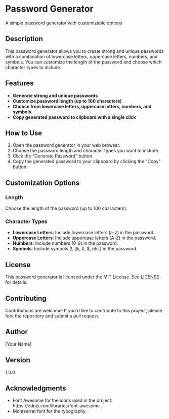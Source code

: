 <h1 id="password-generator">Password Generator</h1> <p>A simple password generator with customizable options</p> <h2 id="description">Description</h2> <p>This password generator allows you to create strong and unique passwords with a combination of lowercase letters, uppercase letters, numbers, and symbols. You can customize the length of the password and choose which character types to include.</p> <h2 id="features">Features</h2> <ul> <li><strong>Generate strong and unique passwords</strong></li> <li><strong>Customize password length (up to 100 characters)</strong></li> <li><strong>Choose from lowercase letters, uppercase letters, numbers, and symbols</strong></li> <li><strong>Copy generated password to clipboard with a single click</strong></li> </ul> <h2 id="how-to-use">How to Use</h2> <ol> <li>Open the password generator in your web browser.</li> <li>Choose the password length and character types you want to include.</li> <li>Click the "Generate Password" button.</li> <li>Copy the generated password to your clipboard by clicking the "Copy" button.</li> </ol> <h2 id="customization-options">Customization Options</h2> <h3 id="length">Length</h3> <p>Choose the length of the password (up to 100 characters).</p> <h3 id="character-types">Character Types</h3> <ul> <li><strong>Lowercase Letters</strong>: Include lowercase letters (a-z) in the password.</li> <li><strong>Uppercase Letters</strong>: Include uppercase letters (A-Z) in the password.</li> <li><strong>Numbers</strong>: Include numbers (0-9) in the password.</li> <li><strong>Symbols</strong>: Include symbols (!, @, #, $, etc.) in the password.</li> </ul> <h2 id="license">License</h2> <p>This password generator is licensed under the MIT License. See <a href="LICENSE">LICENSE</a> for details.</p> <h2 id="contributing">Contributing</h2> <p>Contributions are welcome! If you'd like to contribute to this project, please fork the repository and submit a pull request.</p> <h2 id="author">Author</h2> <p>[Your Name]</p> <h2 id="version">Version</h2> <p>1.0.0</p> <h2 id="acknowledgments">Acknowledgments</h2> <ul> <li>Font Awesome for the icons used in the project: https://cdnjs.com/libraries/font-awesome .</li> <li>Montserrat font for the typography.</li> </ul>
